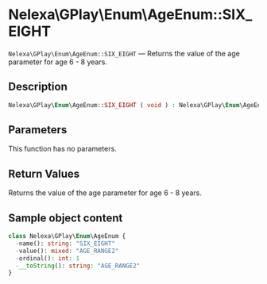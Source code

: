 # Nelexa\GPlay\Enum\AgeEnum::SIX_EIGHT
`Nelexa\GPlay\Enum\AgeEnum::SIX_EIGHT` — Returns the value of the age parameter for age 6 - 8 years.

## Description
```php
Nelexa\GPlay\Enum\AgeEnum::SIX_EIGHT ( void ) : Nelexa\GPlay\Enum\AgeEnum
```

## Parameters
This function has no parameters.

## Return Values
Returns the value of the age parameter for age 6 - 8 years.

## Sample object content
```php
class Nelexa\GPlay\Enum\AgeEnum {
  -name(): string: "SIX_EIGHT"
  -value(): mixed: "AGE_RANGE2"
  -ordinal(): int: 1
  -__toString(): string: "AGE_RANGE2"
}
```
